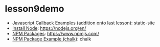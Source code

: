 # lesson9demo
* [Javascript Callback Examples (addition onto last lesson)](static-site): static-site
* [Install Node](https://nodejs.org/en/): https://nodejs.org/en/
* [NPM Packages](https://www.npmjs.com/): https://www.npmjs.com/
* [NPM Package Example (chalk)](chalk): chalk